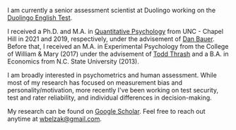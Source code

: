 I am currently a senior assessment scientist at Duolingo working on the [Duolingo English Test](https://englishtest.duolingo.com/research).

I received a Ph.D. and M.A. in [Quantitative Psychology](https://quantpsych.unc.edu/) from UNC - Chapel Hill in 2021 and 2019, respectively, under the advisement of [Dan Bauer](https://dbauer.web.unc.edu/). Before that, I received an M.A. in Experimental Psychology from the College of William & Mary (2017) under the advisement of [Todd Thrash](https://www.wm.edu/as/psych-sciences/facultydirectory/thrash_t.php) and a B.A. in Economics from N.C. State University (2013).

I am broadly interested in psychometrics and human assessment. While most of my research has focused on measurement bias and personality/motivation, more recently I've been working on test security, test and rater reliability, and individual differences in decision-making.

My research can be found on [Google Scholar](https://scholar.google.com/citations?hl=en&user=Lt-RGPwAAAAJ). Feel free to reach out anytime at <wbelzak@gmail.com>.
